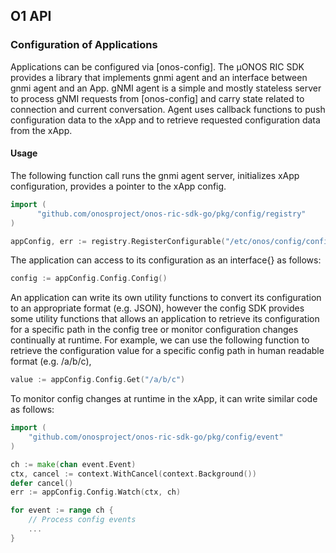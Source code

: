 ## O1 API
### Configuration of Applications

Applications can be configured via [onos-config].  The µONOS RIC SDK provides a library that implements
gnmi agent and an interface between gnmi agent and an App.
gNMI agent is a simple and mostly stateless server to process gNMI requests from [onos-config] and
carry  state related to  connection and current conversation.
Agent uses callback functions to push configuration data to the xApp and to retrieve requested
configuration data from the xApp.

#### Usage

The following function call runs the gnmi agent server, initializes xApp configuration,
provides a pointer to the xApp config.

```go
import (
      "github.com/onosproject/onos-ric-sdk-go/pkg/config/registry"
)

appConfig, err := registry.RegisterConfigurable("/etc/onos/config/config.json", &registry.RegisterRequest{})
```

The application can access to its configuration as an interface{} as follows:

```go
config := appConfig.Config.Config()
````

An application can write its own utility functions to
convert its configuration to an appropriate format
(e.g. JSON), however the config SDK provides some utility functions that
allows an application to retrieve its configuration for a specific path
in the config tree or monitor configuration changes continually at runtime.
For example, we can use the following function to retrieve the
configuration value for a specific config path in human readable format (e.g. /a/b/c),

```go
value := appConfig.Config.Get("/a/b/c")
```

To monitor config changes at runtime in the xApp, it can write similar code
as follows:

```go
import (
	"github.com/onosproject/onos-ric-sdk-go/pkg/config/event"
)

ch := make(chan event.Event)
ctx, cancel := context.WithCancel(context.Background())
defer cancel()
err := appConfig.Config.Watch(ctx, ch)

for event := range ch {
	// Process config events
	...
}

````